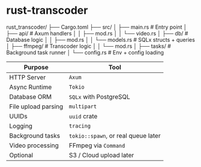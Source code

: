 # rust-transcoder

rust_transcoder/
├── Cargo.toml
├── src/
│   ├── main.rs              # Entry point
│   ├── api/                 # Axum handlers
│   │   ├── mod.rs
│   │   └── video.rs
│   ├── db/                  # Database logic
│   │   ├── mod.rs
│   │   └── models.rs        # SQLx structs + queries
│   ├── ffmpeg/              # Transcoder logic
│   │   └── mod.rs
│   ├── tasks/               # Background task runner
│   └── config.rs            # Env + config loading

| Purpose             | Tool                                |
| ------------------- | ----------------------------------- |
| HTTP Server         | `Axum`                              |
| Async Runtime       | `Tokio`                             |
| Database ORM        | `SQLx` with PostgreSQL              |
| File upload parsing | `multipart`                         |
| UUIDs               | `uuid` crate                        |
| Logging             | `tracing`                           |
| Background tasks    | `tokio::spawn`, or real queue later |
| Video processing    | FFmpeg via `Command`                |
| Optional            | S3 / Cloud upload later             |

